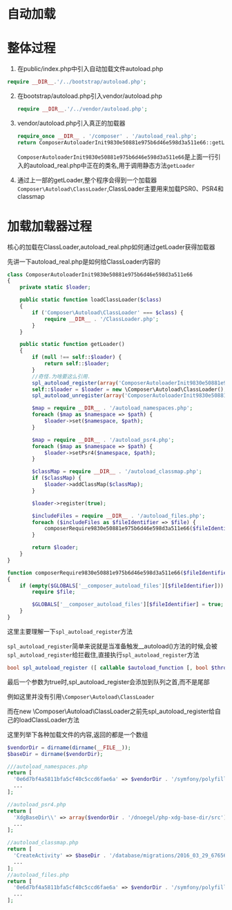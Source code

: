 # 自动加载

# 整体过程

1. 在public/index.php中引入自动加载文件autoload.php

  ```php
  require __DIR__.'/../bootstrap/autoload.php';
  ```
2. 在bootstrap/autoload.php引入vendor/autoload.php

   ```php
   require __DIR__.'/../vendor/autoload.php';
   ```
3. vendor/autoload.php引入真正的加载器

    ```php
    require_once __DIR__ . '/composer' . '/autoload_real.php';
    return ComposerAutoloaderInit9830e50881e975b6d46e598d3a511e66::getLoader();
    ```
    
    `ComposerAutoloaderInit9830e50881e975b6d46e598d3a511e66`是上面一行引入的autoload_real.php中正在的类名,用于调用静态方法`getLoader`
    
4. 通过上一部的getLoader,整个程序会得到一个加载器`Composer\Autoload\ClassLoader`,ClassLoader主要用来加载PSR0、PSR4和classmap

# 加载加载器过程

核心的加载在ClassLoader,autoload_real.php如何通过getLoader获得加载器

先讲一下autoload_real.php是如何给ClassLoader内容的

```php
class ComposerAutoloaderInit9830e50881e975b6d46e598d3a511e66
{
    private static $loader;

    public static function loadClassLoader($class)
    {
        if ('Composer\Autoload\ClassLoader' === $class) {
            require __DIR__ . '/ClassLoader.php';
        }
    }

    public static function getLoader()
    {
        if (null !== self::$loader) {
            return self::$loader;
        }
        //奇怪.为啥要这么引用.
        spl_autoload_register(array('ComposerAutoloaderInit9830e50881e975b6d46e598d3a511e66', 'loadClassLoader'), true, true);
        self::$loader = $loader = new \Composer\Autoload\ClassLoader();
        spl_autoload_unregister(array('ComposerAutoloaderInit9830e50881e975b6d46e598d3a511e66', 'loadClassLoader'));

        $map = require __DIR__ . '/autoload_namespaces.php';
        foreach ($map as $namespace => $path) {
            $loader->set($namespace, $path);
        }

        $map = require __DIR__ . '/autoload_psr4.php';
        foreach ($map as $namespace => $path) {
            $loader->setPsr4($namespace, $path);
        }

        $classMap = require __DIR__ . '/autoload_classmap.php';
        if ($classMap) {
            $loader->addClassMap($classMap);
        }

        $loader->register(true);

        $includeFiles = require __DIR__ . '/autoload_files.php';
        foreach ($includeFiles as $fileIdentifier => $file) {
            composerRequire9830e50881e975b6d46e598d3a511e66($fileIdentifier, $file);
        }

        return $loader;
    }
}

function composerRequire9830e50881e975b6d46e598d3a511e66($fileIdentifier, $file)
{
    if (empty($GLOBALS['__composer_autoload_files'][$fileIdentifier])) {
        require $file;

        $GLOBALS['__composer_autoload_files'][$fileIdentifier] = true;
    }
}

```

这里主要理解一下`spl_autoload_register`方法

`spl_autoload_register`简单来说就是当准备触发__autoload()方法的时候,会被`spl_autoload_register`给拦截住,直接执行`spl_autoload_register`方法

```php
bool spl_autoload_register ([ callable $autoload_function [, bool $throw = true [, bool $prepend = false ]]] )
```

最后一个参数为true时,spl_autoload_register会添加到队列之首,而不是尾部

例如这里并没有引用`\Composer\Autoload\ClassLoader`

而在new \Composer\Autoload\ClassLoader之前先spl_autoload_register给自己的loadClassLoader方法

这里列举下各种加载文件的内容,返回的都是一个数组

```php
$vendorDir = dirname(dirname(__FILE__));
$baseDir = dirname($vendorDir);

///autoload_namespaces.php
return [
  '0e6d7bf4a5811bfa5cf40c5ccd6fae6a' => $vendorDir . '/symfony/polyfill-mbstring/bootstrap.php',
  ...
];

//autoload_psr4.php
return [
  'XdgBaseDir\\' => array($vendorDir . '/dnoegel/php-xdg-base-dir/src'),
  ...
];

//autoload_classmap.php
return [
  'CreateActivity' => $baseDir . '/database/migrations/2016_03_29_676568_Create_Activity.php',
  ...
];
//autoload_files.php
return [
  '0e6d7bf4a5811bfa5cf40c5ccd6fae6a' => $vendorDir . '/symfony/polyfill-mbstring/bootstrap.php',
  ...
];
```
